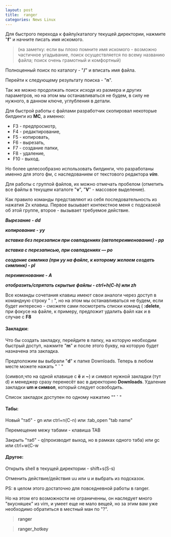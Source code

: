 ```yaml
---
layout: post
title:  ranger
categories: News Linux
---
```


<style>
    .blu { color: #468be1; }
</style>

Для быстрого перехода к файлу/каталогу текущей директории, нажмите "**f**" и начните писать имя 
искомого. 

>(на заметку: если вы плохо помните имя искомого - возможно частичное угадывание, поиск 
осуществляется по всему названию файла; поиск очень грамотный и комфортный)

Полноценный поиск по каталогу - "**/**" и вписать имя файла.

Перейти к следующему результату поиска - "**n**". 

Так же можно продолжать поиск исходя из размера и других параметров, но на этом мы 
останавливаться не будем, в силу не нужного, в данном ключе, углубления в детали.

Для быстрой работы с файлами разработчик скопировал некоторые билдинги из **MC**, а именно:

- F3 - предпросмотр,
- F4 - редактирование,
- F5 - копировать,
- F6 - вырезать,
- F7 - создание папки,
- F8 - удаление, 
- F10 - выход.

Но более целесообразно использовать билдинги, что разработаны именно для этого фм, с 
наследованием от текстового редактора ***vim***.

Для работы с группой файлов, их можно отмечать пробелом (отметить все файлы в текущем каталоге 
"**v**", "**V**" - массовое выделение).

Как правило команды представляют из себя последовательность из нажатия 2х клавиш.
Первое вызывает контекстное меня с подсказкой об этой группе, второе - вызывает требуемое 
действие.

***Вырезание - dd***

***копирование - yy***

***вставка без перезаписи при совпадениях (автопереименование) - pp*** 

***вставка c перезаписью, при совпадениях — po***

 ***создание симлика (при yy на файле, к которому 
 желаем создать симлинк) - pl***

***переименование - A***

***отобразить/спрятать скрытые файлы - ctrl+h(C-h) или zh***

Все команды сочетания клавиш имеют свои аналоги через доступ в командную строку " **:** ", но на 
этом мы
останавливаться не будем, если будет интересно - сможете сами посмотреть списки команд ( 
**:delete**, 
при фокусе на файле, к примеру, предложит удалить файл как и в случае с **F8**

#### Закладки:

Что бы создать закладку, перейдите в папку, на которую необходим быстрый доступ, нажмите "**m**" и
после этого букву, на которую будет назначена эта закладка.

Предположим вы выбрали "**d**" к папке Downloads. Теперь в любом месте можете нажать   " **`** " 
 
(символ,что на одной клавише с **ё** и **~**) и символ нужной закладки (тут d) и менеджер сразу перенесёт 
вас в директорию **Downloads**. Удаление закладки **um и символ**, который следует освободить.
 
Список закладок доступен по одному нажатию  "" **`** "


 #### Табы:
 
Новый "таб" - gn или ctrl+n(C-n) или :tab_open "tab name"

Перемещение межу табами - клавиша TAB

Закрыть "таб" - q(производит выход, но в рамках одного таба) или gc или ctrl+w(C-w

#### Другое:

Открыть shell в текущей директории - shift+s(S-s)

Отменить действие/действия uu или u и выбрать из подсказок.

 PS: в целом этого достаточно для повседневной работы в ranger.
 
 Но на этом его возможности не   ограниченны, он наследует много "вкусняшек" из vim, и умеет еще 
 не мало вещей, но за этим вам  уже необходимо обратиться в местный ман по "?".



><a hrep="https://disk.yandex.ru/i/6Oidp3XprnxgPA" target="_blank">ranger</a>

><a hrep="https://disk.yandex.ru/i/pL4jnhcerv7a5g" target="_blank">ranger_hotkey</a>